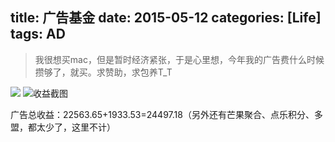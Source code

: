 title: 广告基金
date: 2015-05-12
categories: [Life]
tags: AD
---

> 我很想买mac，但是暂时经济紧张，于是心里想，今年我的广告费什么时候攒够了，就买。求赞助，求包养T_T

![](http://7q5c2h.com1.z0.glb.clouddn.com/AdFund1.png)
![收益截图](http://7q5c2h.com1.z0.glb.clouddn.com/AdFund2.png)

广告总收益：22563.65+1933.53=24497.18（另外还有芒果聚合、点乐积分、多盟，都太少了，这里不计）